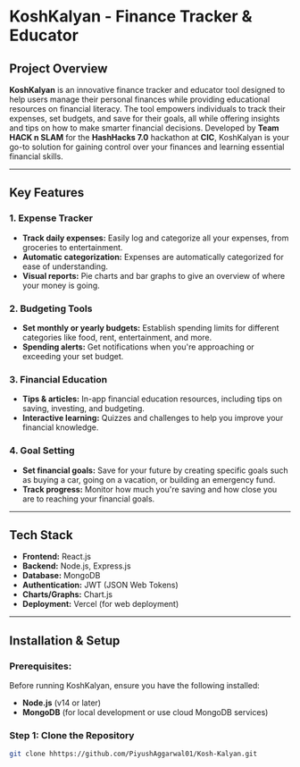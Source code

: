 # KoshKalyan - Finance Tracker & Educator

## Project Overview

**KoshKalyan** is an innovative finance tracker and educator tool designed to help users manage their personal finances while providing educational resources on financial literacy. The tool empowers individuals to track their expenses, set budgets, and save for their goals, all while offering insights and tips on how to make smarter financial decisions. Developed by **Team HACK n SLAM** for the **HashHacks 7.0** hackathon at **CIC**, KoshKalyan is your go-to solution for gaining control over your finances and learning essential financial skills.

---

## Key Features

### 1. **Expense Tracker**
   - **Track daily expenses:** Easily log and categorize all your expenses, from groceries to entertainment.
   - **Automatic categorization:** Expenses are automatically categorized for ease of understanding.
   - **Visual reports:** Pie charts and bar graphs to give an overview of where your money is going.
  
### 2. **Budgeting Tools**
   - **Set monthly or yearly budgets:** Establish spending limits for different categories like food, rent, entertainment, and more.
   - **Spending alerts:** Get notifications when you're approaching or exceeding your set budget.

### 3. **Financial Education**
   - **Tips & articles:** In-app financial education resources, including tips on saving, investing, and budgeting.
   - **Interactive learning:** Quizzes and challenges to help you improve your financial knowledge.
  
### 4. **Goal Setting**
   - **Set financial goals:** Save for your future by creating specific goals such as buying a car, going on a vacation, or building an emergency fund.
   - **Track progress:** Monitor how much you're saving and how close you are to reaching your financial goals.

---

## Tech Stack

- **Frontend:** React.js
- **Backend:** Node.js, Express.js
- **Database:** MongoDB
- **Authentication:** JWT (JSON Web Tokens)
- **Charts/Graphs:** Chart.js
- **Deployment:** Vercel (for web deployment)

---

## Installation & Setup

### Prerequisites:
Before running KoshKalyan, ensure you have the following installed:

- **Node.js** (v14 or later)
- **MongoDB** (for local development or use cloud MongoDB services)

### Step 1: Clone the Repository
```bash
git clone hhttps://github.com/PiyushAggarwal01/Kosh-Kalyan.git

